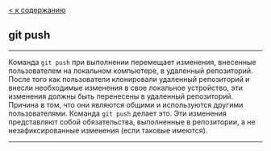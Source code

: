[< к содержанию](./readme.md)

## **git push**

---
Команда `git push` при выполнении перемещает изменения, внесенные пользователем на локальном компьютере, в удаленный репозиторий. После того как пользователи клонировали удаленный репозиторий и внесли необходимые изменения в свое локальное устройство, эти изменения должны быть перенесены в удаленный репозиторий. Причина в том, что они являются общими и используются другими пользователями. Команда `git push` делает это. Эти изменения представляют собой обязательства, выполненные в репозитории, а не незафиксированные изменения (если таковые имеются).

---